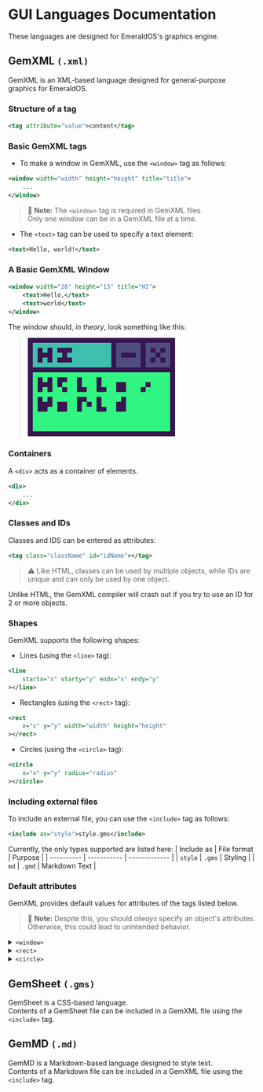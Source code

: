 # GUI Languages Documentation

These languages are designed for EmeraldOS's graphics engine.

## GemXML `(.xml)`

GemXML is an XML-based language designed for general-purpose graphics for EmeraldOS.

### Structure of a tag
```xml
<tag attribute="value">content</tag>
```

### Basic GemXML tags

- To make a window in GemXML, use the `<window>` tag as follows:
```xml
<window width="width" height="height" title="title">
	...
</window>
```
> 📝 **Note:** The `<window>` tag is required in GemXML files.<br>
> Only one window can be in a GemXML file at a time.

- The `<text>` tag can be used to specify a text element:
```xml
<text>Hello, world!</text>
```

### A Basic GemXML Window
```xml
<window width="28" height="13" title="HI">
	<text>Hello,</text>
	<text>world</text>
</window>
```
The window should, *in theory*, look something like this:
> ![A window displaying 'Hello, world'](helloworld.png)

### Containers

A `<div>` acts as a container of elements.
```xml
<div>
	...
</div>
```

### Classes and IDs

Classes and IDS can be entered as attributes:
```xml
<tag class="className" id="idName"></tag>
```

> ⚠️ Like HTML, classes can be used by multiple objects, while IDs are unique and can only be used by one object.

Unlike HTML, the GemXML compiler will crash out if you try to use an ID for 2 or more objects.

### Shapes

GemXML supports the following shapes:
- Lines (using the `<line>` tag):
```xml
<line
	startx="x" starty="y" endx="x" endy="y"
></line>
```
- Rectangles (using the `<rect>` tag):
```xml
<rect
	x="x" y="y" width="width" height="height"
></rect>
```
- Circles (using the `<circle>` tag):
```xml
<circle
	x="x" y="y" radius="radius"
></circle>
```

### Including external files
To include an external file, you can use the `<include>` tag as follows:
```xml
<include as="style">style.gms</include>
```
Currently, the only types supported are listed here:
| Include as | File format | Purpose       |
| ---------- | ----------- | ------------- |
| `style`    | `.gms`      | Styling       |
| `md`       | `.gmd`      | Markdown Text |

### Default attributes

GemXML provides default values for attributes of the tags listed below.

> 📝 **Note:** Despite this, you should *always* specify an object's attributes. Otherwise, this could lead to unintended behavior.

<details>
<summary><code>&lt;window&gt;</code></summary>

- `x = 45`
- `y = 35`
- `width = 30`
- `height = 20`
</details>

<details>
<summary><code>&lt;rect&gt;</code></summary>

- `x = window.width/2 - 5`
- `y = window.height/2 - 3`
- `width = 10`
- `height = 6`
</details>

<details>
<summary><code>&lt;circle&gt;</code></summary>

- `x = window.width / 2`
- `y = window.height / 2`
- `radius = 4`
</details>

## GemSheet `(.gms)`

GemSheet is a CSS-based language.<br>
Contents of a GemSheet file can be included in a GemXML file using the `<include>` tag.

## GemMD `(.md)`

GemMD is a Markdown-based language designed to style text.<br>
Contents of a Markdown file can be included in a GemXML file using the `<include>` tag.
